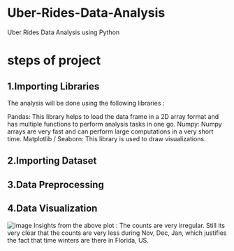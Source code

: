 # Uber-Rides-Data-Analysis
Uber Rides Data Analysis using Python

# steps of project
## 1.Importing Libraries
The analysis will be done using the following libraries : 

Pandas:  This library helps to load the data frame in a 2D array format and has multiple functions to perform analysis tasks in one go.
Numpy: Numpy arrays are very fast and can perform large computations in a very short time.
Matplotlib / Seaborn: This library is used to draw visualizations.

## 2.Importing Dataset

## 3.Data Preprocessing

## 4.Data Visualization
![image](https://github.com/user-attachments/assets/ce9b6747-179b-42e3-959b-af4cd0de9cac)
Insights from the above plot : 
  The counts are very irregular.
  Still its very clear that the counts are very less during Nov, Dec, Jan, which justifies the fact that  time winters are there in Florida, US.
